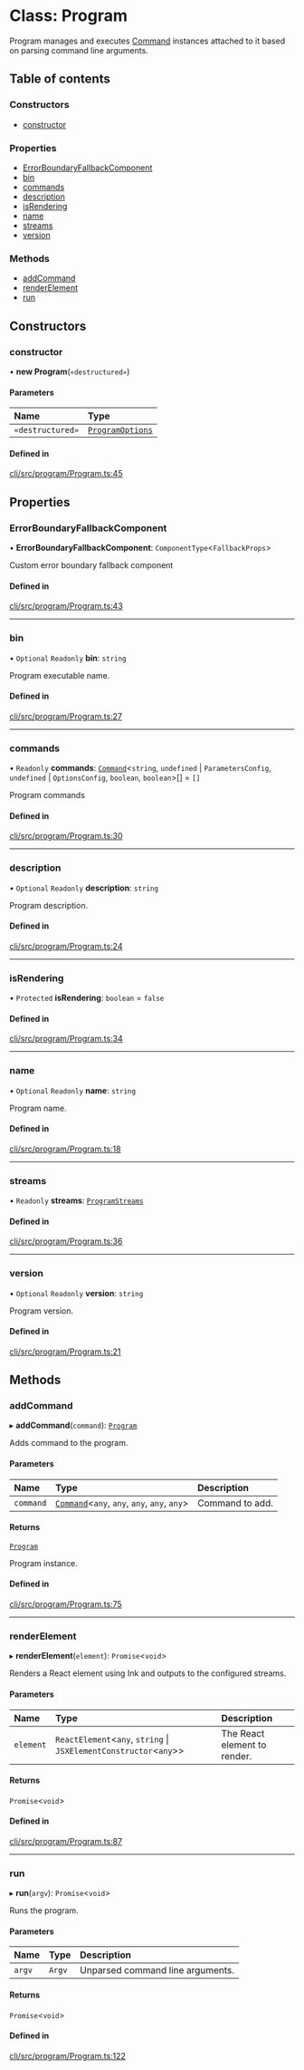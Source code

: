# Class: Program

Program manages and executes [Command](Command.md) instances attached to it based on parsing command
line arguments.

## Table of contents

### Constructors

- [constructor](Program.md#constructor)

### Properties

- [ErrorBoundaryFallbackComponent](Program.md#errorboundaryfallbackcomponent)
- [bin](Program.md#bin)
- [commands](Program.md#commands)
- [description](Program.md#description)
- [isRendering](Program.md#isrendering)
- [name](Program.md#name)
- [streams](Program.md#streams)
- [version](Program.md#version)

### Methods

- [addCommand](Program.md#addcommand)
- [renderElement](Program.md#renderelement)
- [run](Program.md#run)

## Constructors

### constructor

• **new Program**(`«destructured»`)

#### Parameters

| Name             | Type                                            |
| :--------------- | :---------------------------------------------- |
| `«destructured»` | [`ProgramOptions`](../README.md#programoptions) |

#### Defined in

[cli/src/program/Program.ts:45](https://github.com/jakubmazanec/js-tools/blob/d0b9b98/packages/cli/src/program/Program.ts#L45)

## Properties

### ErrorBoundaryFallbackComponent

• **ErrorBoundaryFallbackComponent**: `ComponentType`<`FallbackProps`\>

Custom error boundary fallback component

#### Defined in

[cli/src/program/Program.ts:43](https://github.com/jakubmazanec/js-tools/blob/d0b9b98/packages/cli/src/program/Program.ts#L43)

---

### bin

• `Optional` `Readonly` **bin**: `string`

Program executable name.

#### Defined in

[cli/src/program/Program.ts:27](https://github.com/jakubmazanec/js-tools/blob/d0b9b98/packages/cli/src/program/Program.ts#L27)

---

### commands

• `Readonly` **commands**: [`Command`](Command.md)<`string`, `undefined` \| `ParametersConfig`,
`undefined` \| `OptionsConfig`, `boolean`, `boolean`\>[] = `[]`

Program commands

#### Defined in

[cli/src/program/Program.ts:30](https://github.com/jakubmazanec/js-tools/blob/d0b9b98/packages/cli/src/program/Program.ts#L30)

---

### description

• `Optional` `Readonly` **description**: `string`

Program description.

#### Defined in

[cli/src/program/Program.ts:24](https://github.com/jakubmazanec/js-tools/blob/d0b9b98/packages/cli/src/program/Program.ts#L24)

---

### isRendering

• `Protected` **isRendering**: `boolean` = `false`

#### Defined in

[cli/src/program/Program.ts:34](https://github.com/jakubmazanec/js-tools/blob/d0b9b98/packages/cli/src/program/Program.ts#L34)

---

### name

• `Optional` `Readonly` **name**: `string`

Program name.

#### Defined in

[cli/src/program/Program.ts:18](https://github.com/jakubmazanec/js-tools/blob/d0b9b98/packages/cli/src/program/Program.ts#L18)

---

### streams

• `Readonly` **streams**: [`ProgramStreams`](../README.md#programstreams)

#### Defined in

[cli/src/program/Program.ts:36](https://github.com/jakubmazanec/js-tools/blob/d0b9b98/packages/cli/src/program/Program.ts#L36)

---

### version

• `Optional` `Readonly` **version**: `string`

Program version.

#### Defined in

[cli/src/program/Program.ts:21](https://github.com/jakubmazanec/js-tools/blob/d0b9b98/packages/cli/src/program/Program.ts#L21)

## Methods

### addCommand

▸ **addCommand**(`command`): [`Program`](Program.md)

Adds command to the program.

#### Parameters

| Name      | Type                                                        | Description     |
| :-------- | :---------------------------------------------------------- | :-------------- |
| `command` | [`Command`](Command.md)<`any`, `any`, `any`, `any`, `any`\> | Command to add. |

#### Returns

[`Program`](Program.md)

Program instance.

#### Defined in

[cli/src/program/Program.ts:75](https://github.com/jakubmazanec/js-tools/blob/d0b9b98/packages/cli/src/program/Program.ts#L75)

---

### renderElement

▸ **renderElement**(`element`): `Promise`<`void`\>

Renders a React element using Ink and outputs to the configured streams.

#### Parameters

| Name      | Type                                                                | Description                  |
| :-------- | :------------------------------------------------------------------ | :--------------------------- |
| `element` | `ReactElement`<`any`, `string` \| `JSXElementConstructor`<`any`\>\> | The React element to render. |

#### Returns

`Promise`<`void`\>

#### Defined in

[cli/src/program/Program.ts:87](https://github.com/jakubmazanec/js-tools/blob/d0b9b98/packages/cli/src/program/Program.ts#L87)

---

### run

▸ **run**(`argv`): `Promise`<`void`\>

Runs the program.

#### Parameters

| Name   | Type   | Description                      |
| :----- | :----- | :------------------------------- |
| `argv` | `Argv` | Unparsed command line arguments. |

#### Returns

`Promise`<`void`\>

#### Defined in

[cli/src/program/Program.ts:122](https://github.com/jakubmazanec/js-tools/blob/d0b9b98/packages/cli/src/program/Program.ts#L122)
